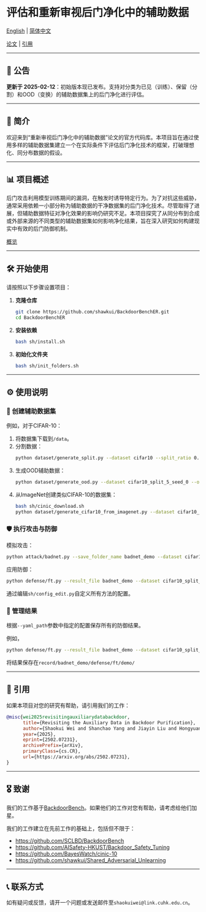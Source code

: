 # 评估和重新审视后门净化中的辅助数据

[English](../README.md) | [简体中文](./README_cn.md)

[论文](https://arxiv.org/abs/2502.07231) | [引用](#citation)

---

## 📢 公告

**更新于 2025-02-12**：初始版本现已发布。支持对分类为已见（训练）、保留（分割）和OOD（变换）的辅助数据集上的后门净化进行评估。

---

## 📝 简介

欢迎来到“重新审视后门净化中的辅助数据”论文的官方代码库。本项目旨在通过使用多样的辅助数据集建立一个在实际条件下评估后门净化技术的框架，打破理想化、同分布数据的假设。

---

## 📊 项目概述

后门攻击利用模型训练期间的漏洞，在触发时诱导特定行为。为了对抗这些威胁，通常采用依赖一小部分称为辅助数据的干净数据集的后门净化技术。尽管取得了进展，但辅助数据特征对净化效果的影响仍研究不足。本项目探究了从同分布到合成或外部来源的不同类型的辅助数据集如何影响净化结果，旨在深入研究如何构建现实中有效的后门防御机制。

[概览](./overview.png)

---

## 🛠️ 开始使用

请按照以下步骤设置项目：

1. **克隆仓库**
    ```bash
    git clone https://github.com/shawkui/BackdoorBenchER.git
    cd BackdoorBenchER
    ```

2. **安装依赖**
    ```bash
    bash sh/install.sh
    ```

3. **初始化文件夹**
    ```bash
    bash sh/init_folders.sh
    ```

---

## ⚙️ 使用说明

### 🧪 创建辅助数据集

例如，对于CIFAR-10：

1. 将数据集下载到`/data`。
2. 分割数据：
    ```bash
    python dataset/generate_split.py --dataset cifar10 --split_ratio 0.05 --random_seed 0
    ```
3. 生成OOD辅助数据：
    ```bash
    python dataset/generate_ood.py --dataset cifar10_split_5_seed_0 --ood_type brightness
    ```
4. 从ImageNet创建类似CIFAR-10的数据集：
    ```bash
    bash sh/cinic_download.sh
    python dataset/generate_cifar10_from_imagenet.py --dataset cifar10_split_5_seed_0 --ood_type imagenet
    ```

### 🛡️ 执行攻击与防御
模拟攻击：
```bash
python attack/badnet.py --save_folder_name badnet_demo --dataset cifar10_split_5_seed_0
```
应用防御：
```bash
python defense/ft.py --result_file badnet_demo --dataset cifar10_split_5_seed_0 --reserved_type reserved 
```

通过编辑`sh/config_edit.py`自定义所有方法的配置。

### 📄 管理结果
根据`--yaml_path`参数中指定的配置保存所有的防御结果。

例如，

```bash
python defense/ft.py --result_file badnet_demo --dataset cifar10_split_5_seed_0 --reserved_type reserved --yaml_path ./config/defense/ft/demo.yaml
```
将结果保存在`record/badnet_demo/defense/ft/demo/ `

---

## 📄 引用

如果本项目对您的研究有帮助，请引用我们的工作：
```bibtex
@misc{wei2025revisitingauxiliarydatabackdoor,
      title={Revisiting the Auxiliary Data in Backdoor Purification}, 
      author={Shaokui Wei and Shanchao Yang and Jiayin Liu and Hongyuan Zha},
      year={2025},
      eprint={2502.07231},
      archivePrefix={arXiv},
      primaryClass={cs.CR},
      url={https://arxiv.org/abs/2502.07231}, 
}
```

---

## 🎖️ 致谢

我们的工作基于[BackdoorBench](https://github.com/SCLBD/BackdoorBench)。如果他们的工作对您有帮助，请考虑给他们加星。

我们的工作建立在先前工作的基础上，包括但不限于：

* https://github.com/SCLBD/BackdoorBench
* https://github.com/AISafety-HKUST/Backdoor_Safety_Tuning
* https://github.com/BayesWatch/cinic-10
* https://github.com/shawkui/Shared_Adversarial_Unlearning

---

## 📞 联系方式

如有疑问或反馈，请开一个问题或发送邮件至`shaokuiwei@link.cuhk.edu.cn`。